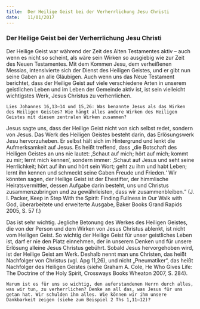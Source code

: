 ```yaml
---
title:  Der Heilige Geist bei der Verherrlichung Jesu Christi
date:   11/01/2017
---
```


### Der Heilige Geist bei der Verherrlichung Jesu Christi 

Der Heilige Geist war während der Zeit des Alten Testamentes aktiv – auch wenn es nicht so scheint, als wäre sein Wirken so ausgiebig wie zur Zeit des Neuen Testamentes. Mit dem Kommen Jesu, dem verheißenen Messias, intensivierte sich der Dienst des Heiligen Geistes, und er gibt nun seine Gaben an alle Gläubigen. Auch wenn uns das Neue Testament berichtet, dass der Heilige Geist auf viele verschiedene Arten in unserem geistlichen Leben und im Leben der Gemeinde aktiv ist, ist sein vielleicht wichtigstes Werk, Jesus Christus zu verherrlichen. 

`Lies Johannes 16,13–14 und 15,26: Was benannte Jesus als das Wirken des Heiligen Geistes? Wie hängt alles andere Wirken des Heiligen Geistes mit diesem zentralen Wirken zusammen?` 

Jesus sagte uns, dass der Heilige Geist nicht von sich selbst redet, sondern von Jesus. Das Werk des Heiligen Geistes besteht darin, das Erlösungswerk Jesu hervorzuheben. Er selbst hält sich im Hintergrund und lenkt die Aufmerksamkeit auf Jesus. Es heißt treffend, dass „die Botschaft des Heiligen Geistes an uns nie lautet: ‚Schaut auf mich; hört auf mich; kommt zu mir; lernt mich kennen‘, sondern immer: ‚Schaut auf Jesus und seht seine Herrlichkeit; hört auf ihn und hört sein Wort; geht zu ihm und habt Leben; lernt ihn kennen und schmeckt seine Gaben Freude und Frieden.‘ Wir könnten sagen, der Heilige Geist ist der Ehestifter, der himmlische Heiratsvermittler, dessen Aufgabe darin besteht, uns und Christus zusammenzubringen und zu gewährleisten, dass wir zusammenbleiben.“ (J. I. Packer, Keep in Step With the Spirit: Finding Fullness in Our Walk with God, überarbeitete und erweiterte Ausgabe, Baker Books Grand Rapids 2005, S. 57 f.) 

Das ist sehr wichtig. Jegliche Betonung des Werkes des Heiligen Geistes, die von der Person und dem Wirken von Jesus Christus ablenkt, ist nicht vom Heiligen Geist. So wichtig der Heilige Geist für unser geistliches Leben ist, darf er nie den Platz einnehmen, der in unserem Denken und für unsere Erlösung alleine Jesus Christus gebührt. Sobald Jesus hervorgehoben wird, ist der Heilige Geist am Werk. Deshalb nennt man uns Christen, das heißt Nachfolger von Christus (vgl. Apg 11,26), und nicht „Pneumatiker“, das heißt Nachfolger des Heiligen Geistes (siehe Graham A. Cole, He Who Gives Life: The Doctrine of the Holy Spirit, Crossways Books Wheaton 2007, S. 284). 

`Warum ist es für uns so wichtig, den auferstandenen Herrn durch alles, was wir tun, zu verherrlichen? Denke an all das, was Jesus für uns getan hat. Wir schulden ihm alles. Wie können wir ihm unsere Dankbarkeit zeigen (siehe zum Beispiel 2 Ths 1,11–12)?` 